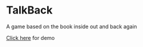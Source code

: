 # TalkBack
A game based on the book inside out and back again

[Click here](html5Export/demo.html) for demo
